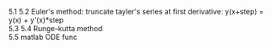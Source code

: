 5.1 5.2 Euler's method: truncate tayler's series at first derivative: y(x+step) = y(x) + y'(x)*step <br /> 
5.3 5.4 Runge-kutta method<br /> 
5.5 matlab ODE func
